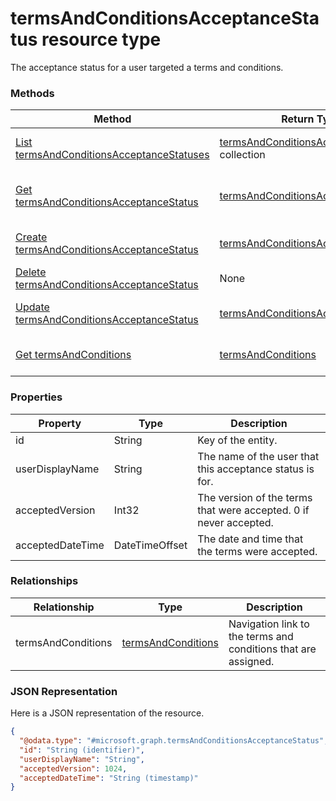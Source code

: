 ﻿# termsAndConditionsAcceptanceStatus resource type

The acceptance status for a user targeted a terms and conditions.
### Methods
|Method|Return Type|Description|
|---|---|---|
|[List termsAndConditionsAcceptanceStatuses](../api/intune_companyterms_termsandconditionsacceptancestatus_list.md)|[termsAndConditionsAcceptanceStatus](../resources/intune_companyterms_termsandconditionsacceptancestatus.md) collection|List properties and relationships of the [termsAndConditionsAcceptanceStatus](../resources/intune_companyterms_termsandconditionsacceptancestatus.md) objects.|
|[Get termsAndConditionsAcceptanceStatus](../api/intune_companyterms_termsandconditionsacceptancestatus_get.md)|[termsAndConditionsAcceptanceStatus](../resources/intune_companyterms_termsandconditionsacceptancestatus.md)|Read properties and relationships of the [termsAndConditionsAcceptanceStatus](../resources/intune_companyterms_termsandconditionsacceptancestatus.md) object.|
|[Create termsAndConditionsAcceptanceStatus](../api/intune_companyterms_termsandconditionsacceptancestatus_create.md)|[termsAndConditionsAcceptanceStatus](../resources/intune_companyterms_termsandconditionsacceptancestatus.md)|Create a new [termsAndConditionsAcceptanceStatus](../resources/intune_companyterms_termsandconditionsacceptancestatus.md) object.|
|[Delete termsAndConditionsAcceptanceStatus](../api/intune_companyterms_termsandconditionsacceptancestatus_delete.md)|None|Deletes a [termsAndConditionsAcceptanceStatus](../resources/intune_companyterms_termsandconditionsacceptancestatus.md).|
|[Update termsAndConditionsAcceptanceStatus](../api/intune_companyterms_termsandconditionsacceptancestatus_update.md)|[termsAndConditionsAcceptanceStatus](../resources/intune_companyterms_termsandconditionsacceptancestatus.md)|Update the properties of a [termsAndConditionsAcceptanceStatus](../resources/intune_companyterms_termsandconditionsacceptancestatus.md) object.|
|[Get termsAndConditions](../api/intune_companyterms_termsandconditionsacceptancestatus_get_termsandconditions.md)|[termsAndConditions](../resources/intune_companyterms_termsandconditions.md)|Get the [termsAndConditions](../resources/intune_companyterms_termsandconditions.md) from the termsAndConditions navigation property.|

### Properties
|Property|Type|Description|
|---|---|---|
|id|String|Key of the entity.|
|userDisplayName|String|The name of the user that this acceptance status is for.|
|acceptedVersion|Int32|The version of the terms that were accepted. 0 if never accepted.|
|acceptedDateTime|DateTimeOffset|The date and time that the terms were accepted.|

### Relationships
|Relationship|Type|Description|
|---|---|---|
|termsAndConditions|[termsAndConditions](../resources/intune_companyterms_termsandconditions.md)|Navigation link to the terms and conditions that are assigned.|

### JSON Representation
Here is a JSON representation of the resource.
<!-- {
  "blockType": "resource",
  "keyProperty": "id",
  "@odata.type": "microsoft.graph.termsAndConditionsAcceptanceStatus"
}
-->
```json
{
  "@odata.type": "#microsoft.graph.termsAndConditionsAcceptanceStatus",
  "id": "String (identifier)",
  "userDisplayName": "String",
  "acceptedVersion": 1024,
  "acceptedDateTime": "String (timestamp)"
}
```



